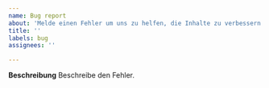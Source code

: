 ```yaml
---
name: Bug report
about: 'Melde einen Fehler um uns zu helfen, die Inhalte zu verbessern. '
title: ''
labels: bug
assignees: ''

---
```


**Beschreibung**
Beschreibe den Fehler.

